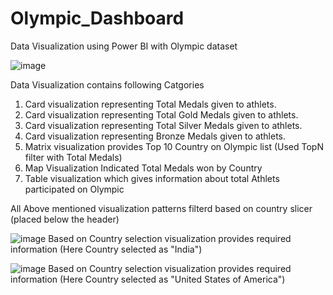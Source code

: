 # Olympic_Dashboard
Data Visualization using Power BI with Olympic dataset

![image](https://user-images.githubusercontent.com/38867261/132941796-7f728711-b09c-4b76-8074-601eca05092f.png)

Data Visualization contains following Catgories
1) Card visualization representing Total Medals given to athlets.
2) Card visualization representing Total Gold Medals given to athlets.
3) Card visualization representing Total Silver Medals given to athlets.
4) Card visualization representing Bronze Medals given to athlets.
5) Matrix visualization provides Top 10 Country on Olympic list (Used TopN filter with Total Medals)
6) Map Visualization Indicated Total Medals won by Country
7) Table visualization which gives information about total Athlets participated on Olympic

All Above mentioned visualization patterns filterd based on country slicer (placed below the header)

![image](https://user-images.githubusercontent.com/38867261/132942016-c7b7d80a-0889-4eed-8f3f-aab7ad0c839d.png)
Based on Country selection visualization provides required information (Here Country selected as "India")


![image](https://user-images.githubusercontent.com/38867261/132942079-fc6cc878-488d-4991-bce4-7dd532980add.png)
Based on Country selection visualization provides required information (Here Country selected as "United States of America")
